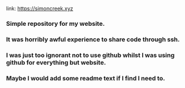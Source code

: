 link: https://simoncreek.xyz

### Simple repository for my website.

### It was horribly awful experience to share code through ssh.

### I was just too ignorant not to use github whilst I was using github for everything but website.

### Maybe I would add some readme text if I find I need to.
